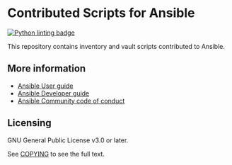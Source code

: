 # Contributed Scripts for Ansible
[![Python linting badge](https://github.com/ansible-community/contrib-scripts/workflows/Python%20linting/badge.svg?event=push&branch=main)](https://github.com/ansible-community/contrib-scripts/actions?query=workflow%3A%22Python+linting%22+branch%3Amain)

This repository contains inventory and vault scripts contributed to Ansible.

## More information

- [Ansible User guide](https://docs.ansible.com/ansible/latest/user_guide/index.html)
- [Ansible Developer guide](https://docs.ansible.com/ansible/latest/dev_guide/index.html)
- [Ansible Community code of conduct](https://docs.ansible.com/ansible/latest/community/code_of_conduct.html)

## Licensing

GNU General Public License v3.0 or later.

See [COPYING](https://www.gnu.org/licenses/gpl-3.0.txt) to see the full text.
